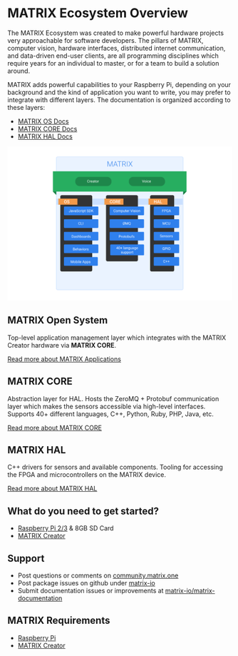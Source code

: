 # MATRIX Ecosystem Overview

The MATRIX Ecosystem was created to make powerful hardware projects very approachable for software developers. The pillars of MATRIX, computer vision, hardware interfaces, distributed internet communication, and data-driven end-user clients, are all programming disciplines which require years for an individual to master, or for a team to build a solution around.

MATRIX adds powerful capabilities to your Raspberry Pi, depending on your background and the kind of application you want to write, you may prefer to integrate with different layers. The documentation is organized according to these layers:

* [MATRIX OS Docs](/#matrix-open-system)
* [MATRIX CORE Docs](/#matrix-core)
* [MATRIX HAL Docs](/#matrix-hal)

<a name="overview"></a>
![MATRIX Ecosystem Overview](img/overview-diagram.png "Logo Title Text 1")

## MATRIX Open System
Top-level application management layer which integrates with the MATRIX Creator hardware via **MATRIX CORE**.

[Read more about MATRIX Applications](matrix-os/overview/)

## MATRIX CORE
Abstraction layer for HAL. Hosts the ZeroMQ + Protobuf communication layer which makes the sensors accessible via high-level interfaces. Supports 40+ different languages, C++, Python, Ruby, PHP, Java, etc. 

[Read more about MATRIX CORE](matrix-core/index.md)

## MATRIX HAL
C++ drivers for sensors and available components. Tooling for accessing the FPGA and microcontrollers on the MATRIX device.

[Read more about MATRIX HAL](matrix-hal/index.md)

## What do you need to get started?
* [Raspberry Pi 2/3](https://www.raspberrypi.org/) & 8GB SD Card
* [MATRIX Creator](http://creator.matrix.one)

## Support
* Post questions or comments on [community.matrix.one](http://community.matrix.one/)
* Post package issues on github under [matrix-io](https://github.com/matrix-io)
* Submit documentation issues or improvements at [matrix-io/matrix-documentation](https://github.com/matrix-io/matrix-documentation)

## MATRIX Requirements
* [Raspberry Pi](https://www.raspberrypi.org)
* [MATRIX Creator](https://creator.matrix.one)

